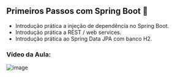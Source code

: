 ## Primeiros Passos com Spring Boot 🍃
- Introdução prática a injeção de dependência no Spring Boot.
- Introdução prática a REST / web services.
- Introdução prática ao Spring Data JPA com banco H2.

### Vídeo da Aula:
 ![image](https://user-images.githubusercontent.com/66678323/135786013-f4a30c53-2d8c-450c-849f-f9a186e2babb.png)
